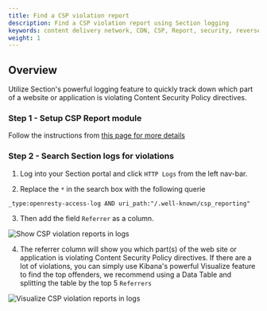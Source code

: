 ```yaml
---
title: Find a CSP violation report
description: Find a CSP violation report using Section logging
keywords: content delivery network, CDN, CSP, Report, security, reverse proxies, proxy, proxy template
weight: 1
---
```


## Overview

Utilize Section's powerful logging feature to quickly track down which part of a website or application is violating Content Security Policy directives.

### Step 1 - Setup CSP Report module

Follow the instructions from [this page for more details](/docs/modules/csp-report/tutorials/add-csp-report-to-your-proxystack/)

### Step 2 - Search Section logs for violations

1. Log into your Section portal and click `HTTP Logs` from the left nav-bar.

2. Replace the `*` in the search box with the following querie

```
_type:openresty-access-log AND uri_path:"/.well-known/csp_reporting"
```

3. Then add the field `Referrer` as a column.

![Show CSP violation reports in logs](/docs/images/csp-reporting-logging.png)

4. The referrer column will show you which part(s) of the web site or application is violating Content Security Policy directives. If there are a lot of violations, you can simply use Kibana's powerful Visualize feature to find the top offenders, we recommend using a Data Table and splitting the table by the top 5 `Referrers`

![Visualize CSP violation reports in logs](/docs/images/csp-reporting-logging2.png)
